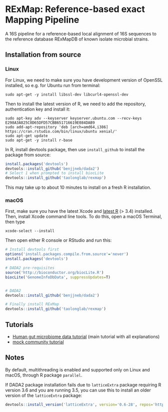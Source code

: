 # RExMap: Reference-based exact Mapping Pipeline

A 16S pipeline for a reference-based local alignment of 16S sequences to the reference database RExMapDB of known isolate microbial strains.

## Installation from source

### Linux

For Linux, we need to make sure you have development version of OpenSSL installed, so e.g. for Ubuntu run from terminal:
```
sudo apt-get -y install libssl-dev libcurl4-openssl-dev
```
Then to install the latest version of R, we need to add the repository, authentication key and install it:
```
sudo apt-key adv --keyserver keyserver.ubuntu.com --recv-keys E298A3A825C0D65DFD57CBB651716619E084DAB9
sudo add-apt-repository 'deb [arch=amd64,i386] https://cran.rstudio.com/bin/linux/ubuntu xenial/'
sudo apt-get update
sudo apt-get -y install r-base
```

In R, install devtools package, then use `install_github` to install the package from source:

```R
install.packages('devtools')
devtools::install_github('benjjneb/dada2')
# Select 1 when prompted to install biocLite
devtools::install_github('taolonglab/rexmap')
```

This may take up to about 10 minutes to install on a fresh R installation.

### macOS

First, make sure you have the latest Xcode and [latest R](https://cran.r-project.org/bin/macosx/R-3.5.0.pkg) (> 3.4) installed. Then, install Xcode command line tools. To do this, open a macOS Terminal, then type
```
xcode-select --install
```

Then open either R console or RStudio and run this:
```R
# Install devtools first
options('install.packages.compile.from.source'='never')
install.packages('devtools')

# DADA2 pre-requisites
source('http://bioconductor.org/biocLite.R')
biocLite('GenomeInfoDbData', suppressUpdates=T)


# DADA2
devtools::install_github('benjjneb/dada2')

# Finally install RExMap
devtools::install_github('taolonglab/rexmap')
```


## Tutorials

* [Human gut microbiome data tutorial](tutorial.ipynb) (main tutorial with all explanations)
* [mock community tutorial](tutorial_mock.ipynb)

## Notes

By default, multithreading is enabled and supported only on Linux and macOS, through R package `parallel`.

If DADA2 package installation fails due to `latticeExtra` package requiring R version 3.6 and you are running 3.5, you can use this to install an older version of the `latticeExtra` package:

```R
devtools::install_version('latticeExtra', version='0.6-28', repos='http://cran.us.r-project.org')
```